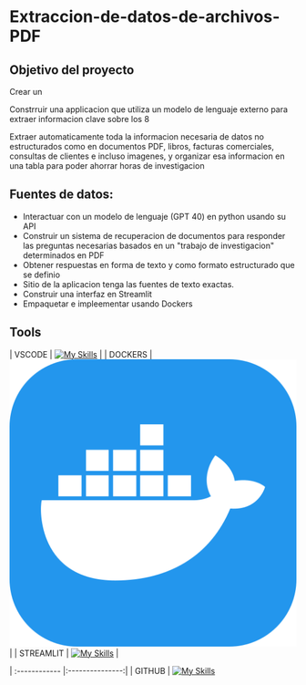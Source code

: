 # Extraccion-de-datos-de-archivos-PDF


## Objetivo del proyecto

Crear un 

Constrruir una applicacion que utiliza un modelo de lenguaje externo para extraer informacion clave sobre los 8 

Extraer automaticamente toda la informacion necesaria de datos no estructurados como en documentos PDF, libros, facturas comerciales, consultas de clientes e incluso imagenes, y organizar esa informacion en una tabla para poder ahorrar horas de investigacion 


## Fuentes de datos:


- Interactuar con un modelo de lenguaje (GPT 40) en python usando su API
- Construir un sistema de recuperacion de documentos para responder las preguntas necesarias basados en un "trabajo de investigacion" determinados en PDF
- Obtener respuestas en forma de texto y como formato estructurado que se definio
- Sitio de la aplicacion tenga las fuentes de texto exactas.
- Construir una interfaz en Streamlit
- Empaquetar e impleementar usando Dockers

## Tools

| VSCODE  | [![My Skills](https://img.icons8.com/?size=48&id=9OGIyU8hrxW5&format=pn)](https://skillicons.dev)  | 
| DOCKERS | [![My Skills](https://github.com/tandpfun/skill-icons/blob/main/icons/Docker.svg)](https://skillicons.dev) | 
| STREAMLIT | [![My Skills]()](https://skillicons.dev) | 

| :------------ |:---------------:| 
| GITHUB | [![My Skills](https://skillicons.dev/icons?i=git,github)](https://skillicons.dev)


